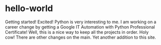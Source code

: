 # hello-world
Getting started! Excited!
Python is very interesting to me.
I am working on a career change by getting a Google IT Automation with Python Professional Certificate!
Well, this is a nice way to keep all the projects in order.
Holy cow! There are other changes on the main.
Yet another addition to this site.